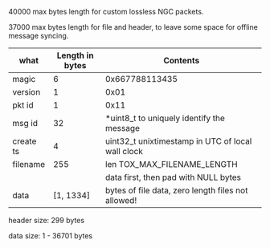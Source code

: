 

   40000 max bytes length for custom lossless NGC packets.

   37000 max bytes length for file and header, to leave some space for offline message syncing.


| what      | Length in bytes| Contents                                           |
|------     |--------        |------------------                                  |
| magic     |       6        |  0x667788113435                                    |
| version   |       1        |  0x01                                              |
| pkt id    |       1        |  0x11                                              |
| msg id    |      32        | *uint8_t  to uniquely identify the message         |
| create ts |       4        |  uint32_t unixtimestamp in UTC of local wall clock |
| filename  |     255        |  len TOX_MAX_FILENAME_LENGTH                       |
|           |                |      data first, then pad with NULL bytes          |
| data      |[1, 1334]       |  bytes of file data, zero length files not allowed!|


header size: 299 bytes

data   size: 1 - 36701 bytes

